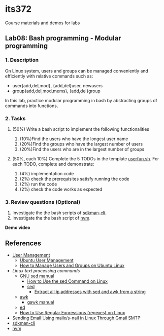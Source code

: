 # its372
Course materials and demos for labs

## Lab08: Bash programming - Modular programming

### 1. Description
On Linux system, users and groups can be managed conveniently and efficiently with relative commands such as:
* user{add,del,mod}, {add,del}user, newusers
* group{add,del,mod,mems}, {add,del}group

In this lab, practice modular programming in bash by abstracting groups of commands into functions.

### 2. Tasks
1. (50%) Write a bash script to implement the following functionalities
   1. (10%)Find the users who have the longest user name
   2. (20%)Find the groups who have the largest number of users
   3. (20%)Find the users who are in the largest number of groups

2. (50%, each 10%) Complete the 5 TODOs in the template [userfun.sh](./code/userfun.sh). For each TODO, complete and demonstrate:
   1. (4%) implementation code
   2. (2%) check the prerequisites satisfy running the code
   3. (2%) run the code
   4. (2%) check the code works as expected

### 3. Review questions (Optional)

1. Investigate the the bash scripts of [sdkman-cli](https://github.com/sdkman/sdkman-cli).
2. Investigate the the bash script of [nvm](https://github.com/nvm-sh/nvm).


**Demo video**


## References
* [User Management](https://ubuntu.com/server/docs/security-users)
  * [Ubuntu User Management](https://linuxhint.com/ubuntu-user-management/)
  * [How to Manage Users and Groups on Ubuntu Linux](https://zach-gollwitzer.medium.com/how-to-manage-users-and-groups-on-ubuntu-linux-e036f4503107)
* *Linux text processing commands*
  * [GNU sed manual](https://www.gnu.org/software/sed/manual/sed.html)
    * [How to Use the sed Command on Linux](https://www.howtogeek.com/666395/how-to-use-the-sed-command-on-linux/)
    * [sed](https://www.computerhope.com/unix/used.htm)
      * [Extract all ip addresses with sed and awk from a string](https://stackoverflow.com/questions/48604723/extract-all-ip-addresses-with-sed-and-awk-from-a-string)
  * [awk](https://en.wikipedia.org/wiki/AWK)
    * [gawk manual](https://www.gnu.org/software/gawk/manual/gawk.html)
  * [ed](https://en.wikipedia.org/wiki/Ed_(text_editor))
  * [How to Use Regular Expressions (regexes) on Linux](https://www.howtogeek.com/661101/how-to-use-regular-expressions-regexes-on-linux/)
* [Sending Email Using mailx/s-nail in Linux Through Gmail SMTP](https://www.systutorials.com/sending-email-from-mailx-command-in-linux-using-gmails-smtp/)
* [sdkman-cli](https://github.com/sdkman/sdkman-cli)
* [nvm](https://github.com/nvm-sh/nvm)
